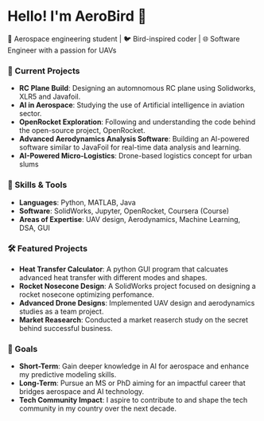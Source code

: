 
# Hello! I'm AeroBird 👋

🚀 Aerospace engineering student | 🐦 Bird-inspired coder | 🌐 Software Engineer with a passion for UAVs

### 🌟 Current Projects
- **RC Plane Build**: Designing an automnomous RC plane using Solidworks, XLR5 and Javafoil.
- **AI in Aerospace**: Studying the use of Artificial intelligence in aviation sector.
- **OpenRocket Exploration**: Following and understanding the code behind the open-source project, OpenRocket.
- **Advanced Aerodynamics Analysis Software**: Building an AI-powered software similar to JavaFoil for real-time data analysis and learning.
- **AI-Powered Micro-Logistics**: Drone-based logistics concept for urban slums 

### 🔧 Skills & Tools
- **Languages**: Python, MATLAB, Java
- **Software**: SolidWorks, Jupyter, OpenRocket, Coursera (Course)
- **Areas of Expertise**: UAV design, Aerodynamics, Machine Learning, DSA, GUI

### 🛠️ Featured Projects
- **Heat Transfer Calculator**: A python GUI program that calcuates advanced heat transfer with different modes and shapes. 
- **Rocket Nosecone Design**: A SolidWorks project focused on designing a rocket nosecone optimizing perfomance.
- **Advanced Drone Designs**: Implemented UAV design and aerodynamics studies as a team project.
- **Market Reasearch**: Conducted a market reaserch study on the secret behind successful business. 


### 🎯 Goals
- **Short-Term**: Gain deeper knowledge in AI for aerospace and enhance my predictive modeling skills.
- **Long-Term**: Pursue an MS or PhD aiming for an impactful career that bridges aerospace and AI technology.
- **Tech Community Impact**: I aspire to contribute to and shape the tech community in my country over the next decade.

  









  





